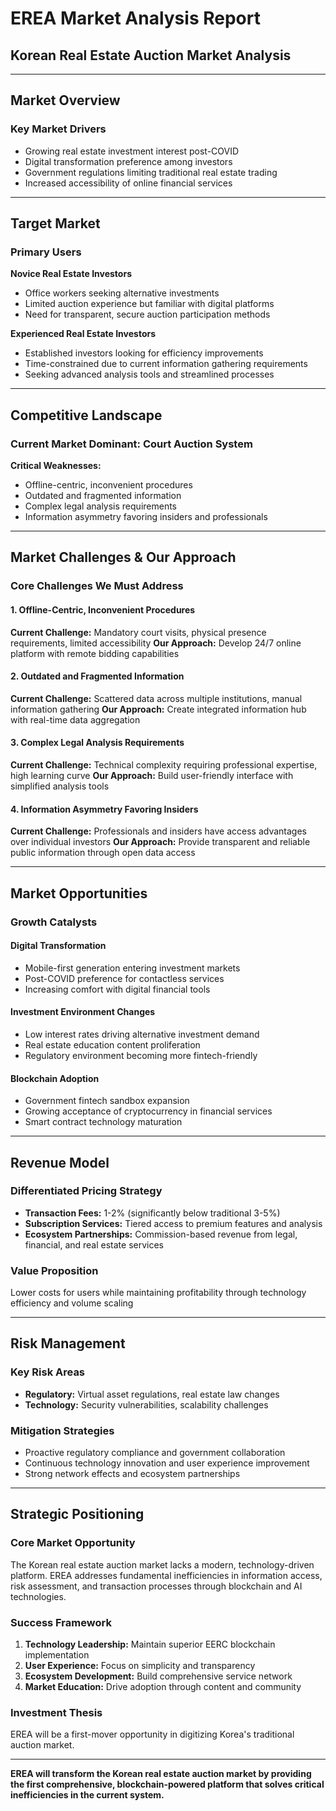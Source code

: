 # EREA Market Analysis Report
## Korean Real Estate Auction Market Analysis

---

## Market Overview

### Key Market Drivers
- Growing real estate investment interest post-COVID
- Digital transformation preference among investors
- Government regulations limiting traditional real estate trading
- Increased accessibility of online financial services

---

## Target Market

### Primary Users
**Novice Real Estate Investors**
- Office workers seeking alternative investments
- Limited auction experience but familiar with digital platforms
- Need for transparent, secure auction participation methods

**Experienced Real Estate Investors**
- Established investors looking for efficiency improvements
- Time-constrained due to current information gathering requirements
- Seeking advanced analysis tools and streamlined processes

---

## Competitive Landscape

### Current Market Dominant: Court Auction System

**Critical Weaknesses:**
- Offline-centric, inconvenient procedures
- Outdated and fragmented information
- Complex legal analysis requirements
- Information asymmetry favoring insiders and professionals

---

## Market Challenges & Our Approach

### Core Challenges We Must Address

#### 1. Offline-Centric, Inconvenient Procedures
**Current Challenge:** Mandatory court visits, physical presence requirements, limited accessibility
**Our Approach:** Develop 24/7 online platform with remote bidding capabilities

#### 2. Outdated and Fragmented Information
**Current Challenge:** Scattered data across multiple institutions, manual information gathering
**Our Approach:** Create integrated information hub with real-time data aggregation

#### 3. Complex Legal Analysis Requirements
**Current Challenge:** Technical complexity requiring professional expertise, high learning curve
**Our Approach:** Build user-friendly interface with simplified analysis tools

#### 4. Information Asymmetry Favoring Insiders
**Current Challenge:** Professionals and insiders have access advantages over individual investors
**Our Approach:** Provide transparent and reliable public information through open data access

---

## Market Opportunities

### Growth Catalysts

#### Digital Transformation
- Mobile-first generation entering investment markets
- Post-COVID preference for contactless services
- Increasing comfort with digital financial tools

#### Investment Environment Changes
- Low interest rates driving alternative investment demand
- Real estate education content proliferation
- Regulatory environment becoming more fintech-friendly

#### Blockchain Adoption
- Government fintech sandbox expansion
- Growing acceptance of cryptocurrency in financial services
- Smart contract technology maturation

---

## Revenue Model

### Differentiated Pricing Strategy
- **Transaction Fees:** 1-2% (significantly below traditional 3-5%)
- **Subscription Services:** Tiered access to premium features and analysis
- **Ecosystem Partnerships:** Commission-based revenue from legal, financial, and real estate services

### Value Proposition
Lower costs for users while maintaining profitability through technology efficiency and volume scaling

---

## Risk Management

### Key Risk Areas
- **Regulatory:** Virtual asset regulations, real estate law changes
- **Technology:** Security vulnerabilities, scalability challenges

### Mitigation Strategies
- Proactive regulatory compliance and government collaboration
- Continuous technology innovation and user experience improvement
- Strong network effects and ecosystem partnerships

---

## Strategic Positioning

### Core Market Opportunity
The Korean real estate auction market lacks a modern, technology-driven platform. EREA addresses fundamental inefficiencies in information access, risk assessment, and transaction processes through blockchain and AI technologies.

### Success Framework
1. **Technology Leadership:** Maintain superior EERC blockchain implementation
2. **User Experience:** Focus on simplicity and transparency
3. **Ecosystem Development:** Build comprehensive service network
4. **Market Education:** Drive adoption through content and community

### Investment Thesis
EREA will be a first-mover opportunity in digitizing Korea's traditional auction market.

---

**EREA will transform the Korean real estate auction market by providing the first comprehensive, blockchain-powered platform that solves critical inefficiencies in the current system.**
